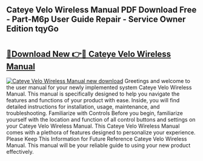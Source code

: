 ## Cateye Velo Wireless Manual PDF Download Free - Part-M6p User Guide Repair - Service Owner Edition tqyGo

# <h2><a href="http://bc3964.oget.top/?id=Cateye+Velo+Wireless+Manual">🔗Download New 👉🔴 Cateye Velo Wireless Manual</a></h2>

[![Cateye Velo Wireless Manual new download](https://i.imgur.com/5g1atiW.png)](http://bc3964.oget.top/?id=Cateye+Velo+Wireless+Manual)
Greetings and welcome to the user manual for your newly implemented system Cateye Velo Wireless Manual. This manual is specifically designed to help you navigate the features and functions of your product with ease. Inside, you will find detailed instructions for installation, usage, maintenance, and troubleshooting. Familiarize with Controls Before you begin, familiarize yourself with the location and function of all control buttons and settings on your Cateye Velo Wireless Manual. This Cateye Velo Wireless Manual comes with a plethora of features designed to personalize your experience. Please Keep This Information for Future Reference Cateye Velo Wireless Manual. This manual will be your reliable guide to using your new product effectively.
